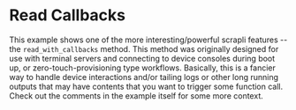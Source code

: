 # Read Callbacks

This example shows one of the more interesting/powerful scrapli features -- the
`read_with_callbacks` method. This method was originally designed for use with terminal servers and
connecting to device consoles during boot up, or zero-touch-provisioning type workflows. Basically,
this is a fancier way to handle device interactions and/or tailing logs or other long running
outputs that may have contents that you want to trigger some function call. Check out the comments
in the example itself for some more context.
